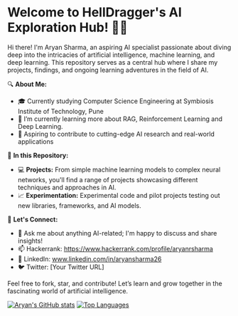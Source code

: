 # Welcome to HellDragger's AI Exploration Hub! 👋🤖

Hi there! I'm Aryan Sharma, an aspiring AI specialist passionate about diving deep into the intricacies of artificial intelligence, machine learning, and deep learning. This repository serves as a central hub where I share my projects, findings, and ongoing learning adventures in the field of AI.

🔍 **About Me:**
- 🎓 Currently studying Computer Science Engineering at Symbiosis Institute of Technology, Pune
- 🌱 I’m currently learning more about RAG, Reinforcement Learning and Deep Learning.
- 🚀 Aspiring to contribute to cutting-edge AI research and real-world applications

🌟 **In this Repository:**
- 💻 **Projects:** From simple machine learning models to complex neural networks, you'll find a range of projects showcasing different techniques and approaches in AI.
- 📈 **Experimentation:** Experimental code and pilot projects testing out new libraries, frameworks, and AI models.

👥 **Let's Connect:**
- 💬 Ask me about anything AI-related; I'm happy to discuss and share insights!
- 📫 Hackerrank: https://www.hackerrank.com/profile/aryanrsharma
- 🔗 LinkedIn: www.linkedin.com/in/aryansharma26
- 🐦 Twitter: [Your Twitter URL]

Feel free to fork, star, and contribute! Let’s learn and grow together in the fascinating world of artificial intelligence.

[![Aryan's GitHub stats](https://github-readme-stats.vercel.app/api?username=HellDragger&theme=merko&show_icons=true)](https://github.com/HellDragger/github-readme-stats)
[![Top Languages](https://github-readme-stats.vercel.app/api/top-langs/?username=HellDragger)](https://github.com/HellDragger/github-readme-stats)
